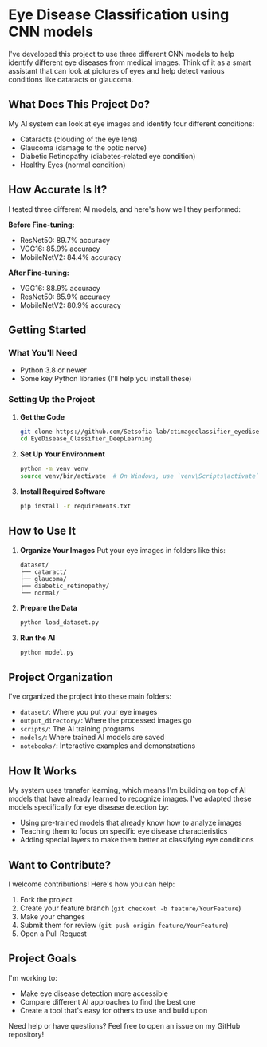 # Eye Disease Classification using CNN models

I've developed this project to use three different CNN models to help identify different eye diseases from medical images. Think of it as a smart assistant that can look at pictures of eyes and help detect various conditions like cataracts or glaucoma.

## What Does This Project Do?

My AI system can look at eye images and identify four different conditions:
- Cataracts (clouding of the eye lens)
- Glaucoma (damage to the optic nerve)
- Diabetic Retinopathy (diabetes-related eye condition)
- Healthy Eyes (normal condition)

## How Accurate Is It?

I tested three different AI models, and here's how well they performed:

**Before Fine-tuning:**
- ResNet50: 89.7% accuracy
- VGG16: 85.9% accuracy
- MobileNetV2: 84.4% accuracy

**After Fine-tuning:**
- VGG16: 88.9% accuracy
- ResNet50: 85.9% accuracy
- MobileNetV2: 80.9% accuracy

## Getting Started

### What You'll Need
- Python 3.8 or newer
- Some key Python libraries (I'll help you install these)

### Setting Up the Project

1. **Get the Code**
   ```bash
   git clone https://github.com/Setsofia-lab/ctimageclassifier_eyediseases.git
   cd EyeDisease_Classifier_DeepLearning
   ```

2. **Set Up Your Environment**
   ```bash
   python -m venv venv
   source venv/bin/activate  # On Windows, use `venv\Scripts\activate`
   ```

3. **Install Required Software**
   ```bash
   pip install -r requirements.txt
   ```

## How to Use It

1. **Organize Your Images**
   Put your eye images in folders like this:
   ```
   dataset/
   ├── cataract/
   ├── glaucoma/
   ├── diabetic_retinopathy/
   └── normal/
   ```

2. **Prepare the Data**
   ```bash
   python load_dataset.py
   ```

3. **Run the AI**
   ```bash
   python model.py
   ```

## Project Organization

I've organized the project into these main folders:
- `dataset/`: Where you put your eye images
- `output_directory/`: Where the processed images go
- `scripts/`: The AI training programs
- `models/`: Where trained AI models are saved
- `notebooks/`: Interactive examples and demonstrations

## How It Works

My system uses transfer learning, which means I'm building on top of AI models that have already learned to recognize images. I've adapted these models specifically for eye disease detection by:
- Using pre-trained models that already know how to analyze images
- Teaching them to focus on specific eye disease characteristics
- Adding special layers to make them better at classifying eye conditions

## Want to Contribute?

I welcome contributions! Here's how you can help:
1. Fork the project
2. Create your feature branch (`git checkout -b feature/YourFeature`)
3. Make your changes
4. Submit them for review (`git push origin feature/YourFeature`)
5. Open a Pull Request

## Project Goals

I'm working to:
- Make eye disease detection more accessible
- Compare different AI approaches to find the best one
- Create a tool that's easy for others to use and build upon

Need help or have questions? Feel free to open an issue on my GitHub repository!
